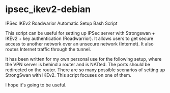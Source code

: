 # ipsec_ikev2-debian
IPSec IKEv2 Roadwarior Automatic Setup Bash Script

This script can be useful for setting up IPSec server with Strongswan + IKEv2 + key authentication (Roadwarrior).
It allows users to get secure access to another network over an unsecure network (Internet).
It also routes Internet traffic through the tunnel.

It has been written for my own personal use for the following setup, where the VPN server is behind a router and is NATted.
The ports should be redirected on the router.
There are so many possible scenarios of setting up StrongSwan with IKEv2. This script focuses on one of them.

I hope it's going to be useful.
